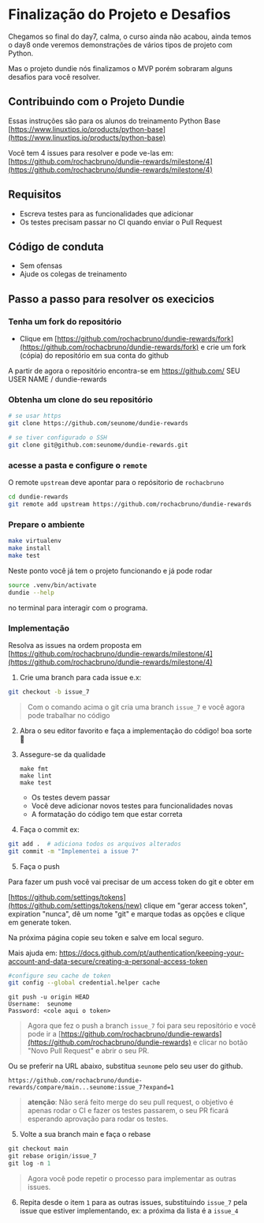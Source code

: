 # Finalização do Projeto e Desafios


Chegamos so final do day7, calma, o curso ainda não acabou, ainda temos o day8
onde veremos demonstrações de vários tipos de projeto com Python.

Mas o projeto dundie nós finalizamos o MVP porém sobraram alguns desafios
para você resolver.


## Contribuindo com o Projeto Dundie

Essas instruções são para os alunos do treinamento Python Base
[https://www.linuxtips.io/products/python-base](https://www.linuxtips.io/products/python-base)

Você tem 4 issues para resolver e pode ve-las em: [https://github.com/rochacbruno/dundie-rewards/milestone/4](https://github.com/rochacbruno/dundie-rewards/milestone/4)

## Requisitos

- Escreva testes para as funcionalidades que adicionar
- Os testes precisam passar  no CI quando enviar o Pull Request

## Código de conduta

- Sem ofensas
- Ajude os colegas de treinamento

## Passo a passo para resolver os execicios

### Tenha um fork do repositório

- Clique em [https://github.com/rochacbruno/dundie-rewards/fork](https://github.com/rochacbruno/dundie-rewards/fork) e crie um fork (cópia) do repositório em sua conta do github

A partir de agora o repositório encontra-se em https://github.com/ SEU USER NAME / dundie-rewards

### Obtenha um clone do seu repositório

```bash
# se usar https
git clone https://github.com/seunome/dundie-rewards

# se tiver configurado o SSH
git clone git@github.com:seunome/dundie-rewards.git
```

### acesse a pasta e configure o `remote`

O remote `upstream` deve apontar para o repósitorio de `rochacbruno`

```bash
cd dundie-rewards
git remote add upstream https://github.com/rochacbruno/dundie-rewards
```

### Prepare o ambiente

```bash
make virtualenv
make install
make test
```

Neste ponto você já tem o projeto funcionando e já pode rodar

```bash
source .venv/bin/activate
dundie --help
```

no terminal para interagir com o programa.

### Implementação

Resolva as issues na ordem proposta em [https://github.com/rochacbruno/dundie-rewards/milestone/4](https://github.com/rochacbruno/dundie-rewards/milestone/4)

1. Crie uma branch para cada issue e.x:

```bash
git checkout -b issue_7
```

> Com o comando acima o git cria uma branch `issue_7` e você agora pode trabalhar no código

2. Abra o seu editor favorito e faça a implementação do código! boa sorte 🎉

3. Assegure-se da qualidade
   ```
   make fmt
   make lint
   make test
   ```
   - Os testes devem passar
   - Você deve adicionar novos testes para funcionalidades novas
   - A formatação do código tem que estar correta

4. Faça o commit ex:

```bash
git add .  # adiciona todos os arquivos alterados
git commit -m "Implementei a issue 7"
```
5. Faça o push

Para fazer um push você vai precisar de um access token do git e obter em

[https://github.com/settings/tokens](https://github.com/settings/tokens/new)
clique em "gerar access token", expiration "nunca",  dê um  nome "git" e marque todas as opções e clique em generate token.

Na próxima página copie seu token e salve em local seguro.

Mais ajuda em:
https://docs.github.com/pt/authentication/keeping-your-account-and-data-secure/creating-a-personal-access-token

```bash
#configure seu cache de token
git config --global credential.helper cache
```

```
git push -u origin HEAD
Username:  seunome
Password: <cole aqui o token>
```

> Agora que fez o push a branch `issue_7` foi para seu repositório e você pode ir
a [https://github.com/rochacbruno/dundie-rewards](https://github.com/rochacbruno/dundie-rewards)
e clicar no botão "Novo Pull Request" e abrir o seu PR.

Ou se preferir na URL abaixo, substitua `seunome` pelo seu user do github.
```
https://github.com/rochacbruno/dundie-rewards/compare/main...seunome:issue_7?expand=1
```

> **atenção**: Não será feito merge do seu pull request, o objetivo é apenas rodar o CI e
> fazer os testes passarem, o seu PR ficará esperando aprovação para rodar os testes.

5. Volte a sua branch main e faça o rebase

```py
git checkout main
git rebase origin/issue_7
git log -n 1
```

> Agora você pode repetir o processo para implementar as outras issues.

6. Repita desde o item `1` para as outras issues, substituindo `issue_7` pela issue que estiver
implementando, ex: a próxima da lista é a `issue_4`

